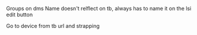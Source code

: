 
Groups on dms
	Name doesn't relflect on tb, always has to name it on the lsi edit button

Go to device from tb url
	and strapping


